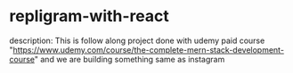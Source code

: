 # repligram-with-react
description: This is follow along project done with udemy paid course  "https://www.udemy.com/course/the-complete-mern-stack-development-course" and we are building something same as instagram
